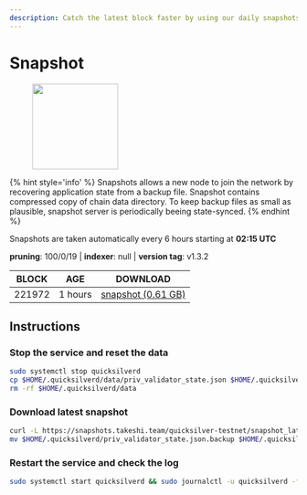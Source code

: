```yaml
---
description: Catch the latest block faster by using our daily snapshots.
---
```


# Snapshot

<figure><img src="https://raw.githubusercontent.com/kj89/testnet_manuals/main/pingpub/logos/quicksilver.png" width="150" alt=""><figcaption></figcaption></figure>

{% hint style='info' %}
Snapshots allows a new node to join the network by recovering application state from a backup file. 
Snapshot contains compressed copy of chain data directory. To keep backup files as small as plausible, 
snapshot server is periodically beeing state-synced.
{% endhint %}

Snapshots are taken automatically every 6 hours starting at **02:15 UTC**

**pruning**: 100/0/19 | **indexer**: null | **version tag**: v1.3.2

| BLOCK             | AGE             | DOWNLOAD                                                                                            |
| ----------------- | --------------- | --------------------------------------------------------------------------------------------------- |
| 221972 | 1 hours | [snapshot (0.61 GB)](https://snapshots.takeshi.team/quicksilver-testnet/snapshot\_latest.tar.lz4) |

## Instructions

### Stop the service and reset the data

```bash
sudo systemctl stop quicksilverd
cp $HOME/.quicksilverd/data/priv_validator_state.json $HOME/.quicksilverd/priv_validator_state.json.backup
rm -rf $HOME/.quicksilverd/data
```

### Download latest snapshot

```bash
curl -L https://snapshots.takeshi.team/quicksilver-testnet/snapshot_latest.tar.lz4 | tar -Ilz4 -xf - -C $HOME/.quicksilverd
mv $HOME/.quicksilverd/priv_validator_state.json.backup $HOME/.quicksilverd/data/priv_validator_state.json
```

### Restart the service and check the log

```bash
sudo systemctl start quicksilverd && sudo journalctl -u quicksilverd -f --no-hostname -o cat
```
